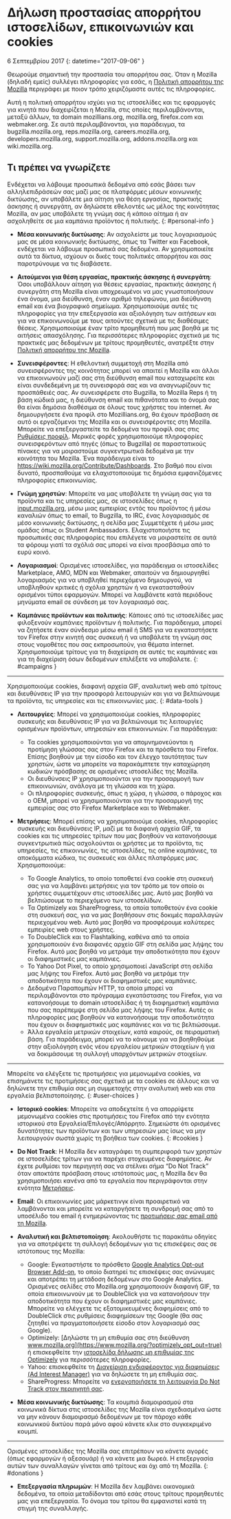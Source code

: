 # Δήλωση προστασίας απορρήτου ιστοσελίδων, επικοινωνιών και cookies

6 Σεπτεμβρίου 2017
{: datetime="2017-09-06" }

Θεωρούμε σημαντική την προστασία του απορρήτου σας. Όταν η Mozilla (δηλαδή εμείς) συλλέγει πληροφορίες για εσάς, η [Πολιτική απορρήτου της Mozilla](https://www.mozilla.org/privacy/) περιγράφει με ποιον τρόπο χειριζόμαστε αυτές τις πληροφορίες.

Αυτή η πολιτική απορρήτου ισχύει για τις ιστοσελίδες και τις εφαρμογές για κινητά που διαχειρίζεται η Mozilla, στις οποίες περιλαμβάνονται, μεταξύ άλλων, τα domain mozillians.org, mozilla.org, firefox.com και webmaker.org. Σε αυτά περιλαμβάνονται, για παράδειγμα, τα bugzilla.mozilla.org, reps.mozilla.org, careers.mozilla.org, developers.mozilla.org, support.mozilla.org, addons.mozilla.org και wiki.mozilla.org.

## Τι πρέπει να γνωρίζετε

Ενδέχεται να λάβουμε προσωπικά δεδομένα από εσάς βάσει των αλληλεπιδράσεών σας μαζί μας σε πλατφόρμες μέσων κοινωνικής δικτύωσης, αν υποβάλετε μια αίτηση για θέση εργασίας, πρακτικής άσκησης ή συνεργάτη, αν δηλώσετε εθελοντές ως μέλος της κοινότητας Mozilla, αν μας υποβάλετε τη γνώμη σας ή κάποιο αίτημα ή αν ασχοληθείτε σε μια καμπάνια προϊόντος ή πολιτικής.
{: #personal-info }

* **Μέσα κοινωνικής δικτύωσης**: Αν ασχολείστε με τους λογαριασμούς μας σε μέσα κοινωνικής δικτύωσης, όπως τα Twitter και Facebook, ενδέχεται να λάβουμε προσωπικά σας δεδομένα. Αν χρησιμοποιείτε αυτά τα δίκτυα, ισχύουν οι δικές τους πολιτικές απορρήτου και σας παροτρύνουμε να τις διαβάσετε.

* **Αιτούμενοι για θέση εργασίας, πρακτικής άσκησης ή συνεργάτη**: Όσοι υποβάλλουν αίτηση για θέσεις εργασίας, πρακτικής άσκησης ή συνεργάτη στη Mozilla είναι υποχρεωμένοι να μας γνωστοποιήσουν ένα όνομα, μια διεύθυνση, έναν αριθμό τηλεφώνου, μια διεύθυνση email και ένα βιογραφικό σημείωμα. Χρησιμοποιούμε αυτές τις πληροφορίες για την επεξεργασία και αξιολόγηση των αιτήσεων και για να επικοινωνούμε με τους αιτούντες σχετικά με τις διαθέσιμες θέσεις. Χρησιμοποιούμε έναν τρίτο προμηθευτή που μας βοηθά με τις αιτήσεις απασχόλησης. Για περισσότερες πληροφορίες σχετικά με τις πρακτικές μας δεδομένων με τρίτους προμηθευτές, ανατρέξτε στην [Πολιτική απορρήτου της Mozilla](https://www.mozilla.org/privacy/).

* **Συνεισφέροντες**: Η εθελοντική συμμετοχή στη Mozilla από συνεισφέροντες της κοινότητας μπορεί να απαιτεί η Mozilla και άλλοι να επικοινωνούν μαζί σας στη διεύθυνση email που καταχωρείτε και είναι συνδεδεμένη με τη συνεισφορά σας και να αναγνωρίζουν τις προσπάθειές σας. Αν συνεισφέρετε στο Bugzilla, το Mozilla Reps ή τη βάση κώδικά μας, η διεύθυνση email και πιθανότατα και το όνομά σας θα είναι δημόσια διαθέσιμα σε όλους τους χρήστες του internet. Αν δημιουργήσετε ένα προφίλ στο Mozillians.org, θα έχουν πρόσβαση σε αυτό οι εργαζόμενοι της Mozilla και οι συνεισφέροντες στη Mozilla. Μπορείτε να επεξεργαστείτε τα δεδομένα του προφίλ σας στις [Ρυθμίσεις προφίλ](https://mozillians.org/user/edit). Μερικές φορές χρησιμοποιούμε πληροφορίες συνεισφερόντων από πηγές (όπως το Bugzilla) σε παραστατικούς πίνακες για να μοιραστούμε συγκεντρωτικά δεδομένα με την κοινότητα του Mozilla. Ένα παράδειγμα είναι το <https://wiki.mozilla.org/Contribute/Dashboards>. Στο βαθμό που είναι δυνατό, προσπαθούμε να ελαχιστοποιούμε τις δημόσια εμφανιζόμενες πληροφορίες επικοινωνίας.

* **Γνώμη χρηστών**:  Μπορείτε να μας υποβάλετε τη γνώμη σας για τα προϊόντα και τις υπηρεσίες μας, σε ιστοσελίδες όπως η [input.mozilla.org](https://input.mozilla.org/), μέσω μιας εμπειρίας εντός του προϊόντος ή μέσω καναλιών όπως το email, το Bugzilla, το IRC, ένας λογαριασμός σε μέσο κοινωνικής δικτύωσης, η σελίδα μας Συμμετέχετε ή μέσω μιας ομάδας όπως οι Student Ambassadors. Ελαχιστοποιήστε τις προσωπικές σας πληροφορίες που επιλέγετε να μοιραστείτε σε αυτά τα φόρουμ γιατί τα σχόλιά σας μπορεί να είναι προσβάσιμα από το ευρύ κοινό.

* **Λογαριασμοί**: Ορισμένες ιστοσελίδες, για παράδειγμα οι ιστοσελίδες Marketplace, AMO, MDN και Webmaker, απαιτούν να δημιουργηθεί λογαριασμός για να υποβληθεί περιεχόμενο δημιουργού, να υποβληθούν κριτικές ή σχόλια χρηστών ή να εγκατασταθούν ορισμένοι τύποι εφαρμογών.  Μπορεί να λαμβάνετε κατά περιόδους μηνύματα email σε σύνδεση με τον λογαριασμό σας.

* **Καμπάνιες προϊόντων και πολιτικής**:  Κάποιες από τις ιστοσελίδες μας φιλοξενούν καμπάνιες προϊόντων ή πολιτικής. Για παράδειγμα, μπορεί να ζητήσετε έναν σύνδεσμο μέσω email ή SMS για να εγκαταστήσετε τον Firefox στην κινητή σας συσκευή ή να υποβάλετε τη γνώμη σας στους νομοθέτες που σας εκπροσωπούν, για θέματα internet. Χρησιμοποιούμε τρίτους για τη διαχείριση σε αυτές τις καμπάνιες και για τη διαχείριση όσων δεδομένων επιλέξετε να υποβάλετε.
{: #campaigns }

---------------------------------------

Χρησιμοποιούμε cookies, διαφανή αρχεία GIF, αναλυτική web από τρίτους και διευθύνσεις IP για την προσφορά λειτουργιών και για να βελτιώνουμε τα προϊόντα, τις υπηρεσίες και τις επικοινωνίες μας. 
{: #data-tools }

* **Λειτουργίες**: Μπορεί να χρησιμοποιούμε cookies, πληροφορίες συσκευής και διευθύνσεις IP για να βελτιώνουμε τις λειτουργίες ορισμένων προϊόντων, υπηρεσιών και επικοινωνιών. Για παράδειγμα:
    * Τα cookies χρησιμοποιούνται για να απομνημονεύονται η προτίμηση γλώσσας σας στον Firefox και τα πρόσθετα του Firefox. Επίσης βοηθούν με την είσοδο και τον έλεγχο ταυτότητας των χρηστών, ώστε να μπορείτε να παρακάμπτετε την καταχώρηση κωδικών πρόσβασης σε ορισμένες ιστοσελίδες της Mozilla.  
    * Οι διευθύνσεις IP χρησιμοποιούνται για την προσαρμογή των επικοινωνιών, ανάλογα με τη γλώσσα και τη χώρα.  
    * Οι πληροφορίες συσκευής, όπως η χώρα, η γλώσσα, ο πάροχος και ο OEM, μπορεί να χρησιμοποιούνται για την προσαρμογή της εμπειρίας σας στο Firefox Marketplace και το Webmaker.

* **Μετρήσεις**: Μπορεί επίσης να χρησιμοποιούμε cookies, πληροφορίες συσκευής και διευθύνσεις IP, μαζί με τα διαφανή αρχεία GIF, τα cookies και τις υπηρεσίες τρίτων που μας βοηθούν να κατανοήσουμε συγκεντρωτικά πώς ασχολούνται οι χρήστες με τα προϊόντα, τις υπηρεσίες, τις επικοινωνίες, τις ιστοσελίδες, τις online καμπάνιες, τα αποκόμματα κώδικα, τις συσκευές και άλλες πλατφόρμες μας. Χρησιμοποιούμε:
    * Το Google Analytics, το οποίο τοποθετεί ένα cookie στη συσκευή σας για να λαμβάνει μετρήσεις για τον τρόπο με τον οποίο οι χρήστες συμμετέχουν στις ιστοσελίδες μας.      Αυτό μας βοηθά να βελτιώσουμε το περιεχόμενο των ιστοσελίδων.  
    * Τα Optimizely και ShareProgress, τα οποία τοποθετούν ένα cookie στη συσκευή σας, για να μας βοηθήσουν στις δοκιμές παραλλαγών περιεχομένου web.  Αυτό μας βοηθά να προσφέρουμε καλύτερες εμπειρίες web στους χρήστες.
    * Το DoubleClick και το Flashtalking, καθένα από τα οποία χρησιμοποιούν ένα διαφανές αρχείο GIF στη σελίδα μας λήψης του Firefox.  Αυτό μας βοηθά να μετράμε την αποδοτικότητα που έχουν οι διαφημιστικές μας καμπάνιες.
    * Το Yahoo Dot Pixel, το οποίο χρησιμοποιεί JavaScript στη σελίδα μας λήψης του Firefox. Αυτό μας βοηθά να μετράμε την αποδοτικότητα που έχουν οι διαφημιστικές μας καμπάνιες. 
    * Δεδομένα Παραπομπών HTTP, τα οποία μπορεί να περιλαμβάνονται στο πρόγραμμα εγκατάστασης του Firefox, για να κατανοήσουμε το domain ιστοσελίδας ή τη διαφημιστική καμπάνια που σας παρέπεμψε στη σελίδα μας λήψης του Firefox. Αυτές οι πληροφορίες μας βοηθούν να κατανοήσουμε την αποδοτικότητα που έχουν οι διαφημιστικές μας καμπάνιες και να τις βελτιώσουμε.
    *  Άλλα εργαλεία μετρικών στοιχείων, κατά καιρούς, σε πειραματική βάση. Για παράδειγμα, μπορεί να το κάνουμε για να βοηθηθούμε στην αξιολόγηση ενός νέου εργαλείου μετρικών στοιχείων ή για να δοκιμάσουμε τη συλλογή υπαρχόντων μετρικών στοιχείων.

---------------------------------------

Μπορείτε να ελέγξετε τις προτιμήσεις για μεμονωμένα cookies, να επισημάνετε τις προτιμήσεις σας σχετικά με τα cookies σε άλλους και να δηλώνετε την επιθυμία σας μη συμμετοχής στην αναλυτική web και στα εργαλεία βελτιστοποίησης. 
{: #user-choices }

* **Ιστορικό cookies**: Μπορείτε να αποδεχτείτε ή να απορρίψετε μεμονωμένα cookies στις προτιμήσεις του Firefox από την ενότητα ιστορικού στα Εργαλεία/Επιλογές/Απόρρητο. Σημειώστε ότι ορισμένες δυνατότητες των προϊόντων και των υπηρεσιών μας ίσως να μην λειτουργούν σωστά χωρίς τη βοήθεια των cookies.
{: #cookies }

* **Do Not Track**: Η Mozilla δεν καταγράφει τη συμπεριφορά των χρηστών σε ιστοσελίδες τρίτων για να παρέχει στοχευμένες διαφημίσεις. Αν έχετε ρυθμίσει τον περιηγητή σας να στέλνει σήμα “Do Not Track” όταν αποκτάτε πρόσβαση στους ιστότοπούς μας, η Mozilla δεν θα χρησιμοποιήσει κανένα από τα εργαλεία που περιγράφονται στην ενότητα [Μετρήσεις](#data-tools).

* **Email**: Οι επικοινωνίες μας μάρκετινγκ είναι προαιρετικό να λαμβάνονται και μπορείτε να καταργήσετε τη συνδρομή σας από το υποσέλιδο του email ή ενημερώνοντας τις [προτιμήσεις σας email από τη Mozilla](https://www.mozilla.org/newsletter/recovery/).

* **Αναλυτική και βελτιστοποίηση**: Ακολουθήστε τις παρακάτω οδηγίες για να αποτρέψετε τη συλλογή δεδομένων για τις επισκέψεις σας σε ιστότοπους της Mozilla:
    *  Google: Εγκαταστήστε το πρόσθετο [Google Analytics Opt-out Browser Add-on](https://tools.google.com/dlpage/gaoptout), το οποίο διατηρεί τις επισκέψεις σας ανώνυμες και αποτρέπει τη μετάδοση δεδομένων στο Google Analytics. Ορισμένες σελίδες στο Mozilla.org χρησιμοποιούν διαφανή GIF, τα οποία επικοινωνούν με το DoubleClick για να κατανοήσουν την αποδοτικότητα που έχουν οι διαφημιστικές μας καμπάνιες. Μπορείτε να ελέγχετε τις εξατομικευμένες διαφημίσεις από το DoubleClick στις ρυθμίσεις διαφημίσεων της Google (θα σας ζητηθεί να πραγματοποιήσετε είσοδο στον λογαριασμό σας Google).
    *  Optimizely: [Δηλώστε τη μη επιθυμία σας στη διεύθυνση www.mozilla.org](https://www.mozilla.org/?optimizely_opt_out=true) ή επισκεφθείτε την [ιστοσελίδα δήλωσης μη επιθυμίας της Optimizely](https://www.optimizely.com/opt_out) για περισσότερες πληροφορίες.
    *  Yahoo: επισκεφθείτε τη [Διαχείριση ενδιαφέροντος για διαφημίσεις (Ad Interest Manager)](https://aim.yahoo.com/aim/us/en/optout/) για να δηλώσετε τη μη επιθυμία σας.
    *  ShareProgress: Μπορείτε να [ενεργοποιήσετε τη λειτουργία Do Not Track στον περιηγητή σας](https://support.mozilla.org/kb/how-do-i-turn-do-not-track-feature).

* **Μέσα κοινωνικής δικτύωσης**: Τα κουμπιά διαμοιρασμού στα κοινωνικά δίκτυα στις ιστοσελίδες της Mozilla είναι σχεδιασμένα ώστε να μην κάνουν διαμοιρασμό δεδομένων με τον πάροχο κάθε κοινωνικού δικτύου παρά μόνο αφού κάνετε κλικ στο συγκεκριμένο κουμπί.

---------------------------------------

Ορισμένες ιστοσελίδες της Mozilla σας επιτρέπουν να κάνετε αγορές (όπως εφαρμογών ή αξεσουάρ) ή να κάνετε μια δωρεά. Η επεξεργασία αυτών των συναλλαγών γίνεται από τρίτους και όχι από τη Mozilla. 
{: #donations }

* **Επεξεργασία πληρωμών**:   Η Mozilla δεν λαμβάνει οικονομικά δεδομένα, τα οποία μεταδίδονται από εσάς στους τρίτους προμηθευτές μας για επεξεργασία. Το όνομα του τρίτου θα εμφανιστεί κατά τη στιγμή της συναλλαγής.
